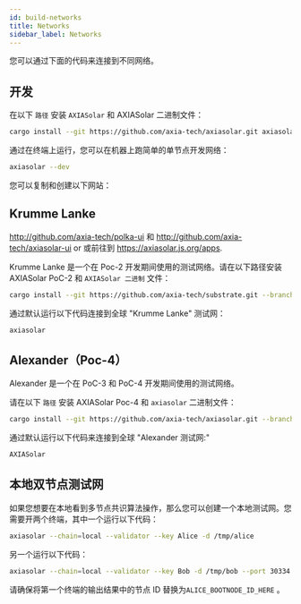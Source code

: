 ```yaml
---
id: build-networks
title: Networks
sidebar_label: Networks
---
```


您可以通过下面的代码来连接到不同网络。

## 开发

在以下 `路径` 安装 `AXIASolar` 和 AXIASolar 二进制文件：

```bash
cargo install --git https://github.com/axia-tech/axiasolar.git axiasolar
```

通过在终端上运行，您可以在机器上跑简单的单节点开发网络：

```bash
axiasolar --dev
```

您可以复制和创建以下网站：

## Krumme Lanke

http://github.com/axia-tech/polka-ui 和 http://github.com/axia-tech/axiasolar-ui or 或前往到 https://axiasolar.js.org/apps.

Krumme Lanke 是一个在 Poc-2 开发期间使用的测试网络。请在以下路径安装 AXIASolar PoC-2 和 `AXIASolar 二进制` 文件：

```bash
cargo install --git https://github.com/axia-tech/substrate.git --branch v0.2 axiasolar
```

通过默认运行以下代码连接到全球 "Krumme Lanke" 测试网：

```bash
axiasolar
```

## Alexander（Poc-4）

Alexander 是一个在 PoC-3 和 PoC-4 开发期间使用的测试网络。

请在以下 `路径` 安装 AXIASolar Poc-4 和 `axiasolar` 二进制文件：

```bash
cargo install --git https://github.com/axia-tech/axiasolar.git --branch v0.4 axiasolar
```

通过默认运行以下代码来连接到全球 "Alexander 测试网:"

```bash
AXIASolar
```

## 本地双节点测试网

如果您想要在本地看到多节点共识算法操作，那么您可以创建一个本地测试网。您需要开两个终端，其中一个运行以下代码：

```bash
axiasolar --chain=local --validator --key Alice -d /tmp/alice
```

另一个运行以下代码：

```bash
axiasolar --chain=local --validator --key Bob -d /tmp/bob --port 30334 --bootnodes '/ip4/127.0.0.1/tcp/30333/p2p/ALICE_BOOTNODE_ID_HERE'
```

请确保将第一个终端的输出结果中的节点 ID 替换为`ALICE_BOOTNODE_ID_HERE` 。
